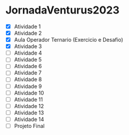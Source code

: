 # JornadaVenturus2023

- [X] Atividade 1
- [X] Atividade 2
- [X] Aula Operador Ternario (Exercicio e Desafio)
- [X] Atividade 3
- [ ] Atividade 4
- [ ] Atividade 5
- [ ] Atividade 6
- [ ] Atividade 7
- [ ] Atividade 8
- [ ] Atividade 9
- [ ] Atividade 10
- [ ] Atividade 11
- [ ] Atividade 12
- [ ] Atividade 13
- [ ] Atividade 14
- [ ] Projeto Final
